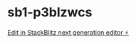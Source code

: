 # sb1-p3blzwcs

[Edit in StackBlitz next generation editor ⚡️](https://stackblitz.com/~/github.com/Hcito10/sb1-p3blzwcs)